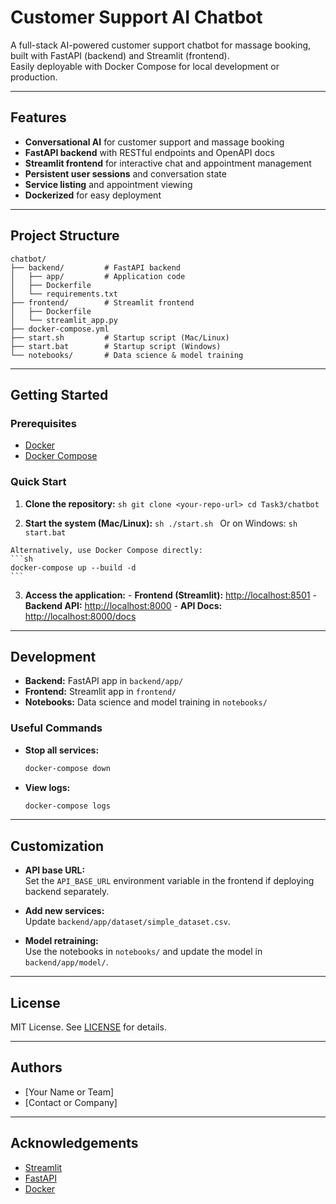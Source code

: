   # Customer Support AI Chatbot

  A full-stack AI-powered customer support chatbot for massage booking, built with FastAPI (backend) and Streamlit (frontend).  
  Easily deployable with Docker Compose for local development or production.

  ---

  ## Features

  - **Conversational AI** for customer support and massage booking
  - **FastAPI backend** with RESTful endpoints and OpenAPI docs
  - **Streamlit frontend** for interactive chat and appointment management
  - **Persistent user sessions** and conversation state
  - **Service listing** and appointment viewing
  - **Dockerized** for easy deployment

  ---

  ## Project Structure

  ```
  chatbot/
  ├── backend/         # FastAPI backend
  │   ├── app/         # Application code
  │   ├── Dockerfile
  │   └── requirements.txt
  ├── frontend/        # Streamlit frontend
  │   ├── Dockerfile
  │   └── streamlit_app.py
  ├── docker-compose.yml
  ├── start.sh         # Startup script (Mac/Linux)
  ├── start.bat        # Startup script (Windows)
  └── notebooks/       # Data science & model training
  ```

  ---

  ## Getting Started

  ### Prerequisites

  - [Docker](https://www.docker.com/products/docker-desktop)
  - [Docker Compose](https://docs.docker.com/compose/)

  ### Quick Start

  1. **Clone the repository:**
    ```sh
    git clone <your-repo-url>
    cd Task3/chatbot
    ```

  2. **Start the system (Mac/Linux):**
    ```sh
    ./start.sh
    ```
    Or on Windows:
    ```sh
    start.bat
    ```

    Alternatively, use Docker Compose directly:
    ```sh
    docker-compose up --build -d
    ```

  3. **Access the application:**
    - **Frontend (Streamlit):** [http://localhost:8501](http://localhost:8501)
    - **Backend API:** [http://localhost:8000](http://localhost:8000)
    - **API Docs:** [http://localhost:8000/docs](http://localhost:8000/docs)

  ---

  ## Development

  - **Backend:** FastAPI app in `backend/app/`
  - **Frontend:** Streamlit app in `frontend/`
  - **Notebooks:** Data science and model training in `notebooks/`

  ### Useful Commands

  - **Stop all services:**
    ```sh
    docker-compose down
    ```
  - **View logs:**
    ```sh
    docker-compose logs
    ```

  ---

  ## Customization

  - **API base URL:**  
    Set the `API_BASE_URL` environment variable in the frontend if deploying backend separately.

  - **Add new services:**  
    Update `backend/app/dataset/simple_dataset.csv`.

  - **Model retraining:**  
    Use the notebooks in `notebooks/` and update the model in `backend/app/model/`.

  ---

  ## License

  MIT License. See [LICENSE](LICENSE) for details.

  ---

  ## Authors

  - [Your Name or Team]
  - [Contact or Company]

  ---

  ## Acknowledgements

  - [Streamlit](https://streamlit.io/)
  - [FastAPI](https://fastapi.tiangolo.com/)
  - [Docker](https://www.docker.com/)